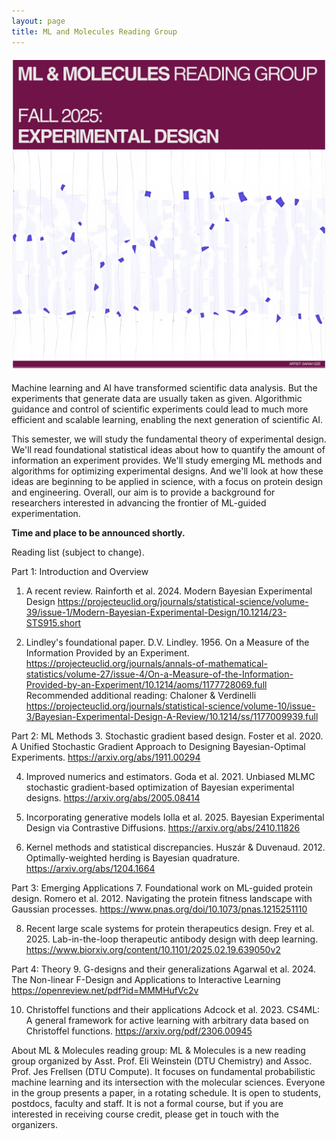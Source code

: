 ```yaml
---
layout: page
title: ML and Molecules Reading Group
---
```


<div style="text-align: center; margin: 20px 0;">
  <img src="/images/MLMol_Fall_2025.png" alt="ML & Molecules Reading Group" style="max-width: 100%; height: auto; width: 500px;">
</div>

Machine learning and AI have transformed scientific data analysis. But the experiments that generate data are usually taken as given. Algorithmic guidance and control of scientific experiments could lead to much more efficient and scalable learning, enabling the next generation of scientific AI.

This semester, we will study the fundamental theory of experimental design. We'll read foundational statistical ideas about how to quantify the amount of information an experiment provides. We'll study emerging ML methods and algorithms for optimizing experimental designs. And we'll look at how these ideas are beginning to be applied in science, with a focus on protein design and engineering. Overall, our aim is to provide a background for researchers interested in advancing the frontier of ML-guided experimentation. 

**Time and place to be announced shortly.**

Reading list (subject to change).

Part 1: Introduction and Overview
1. A recent review. Rainforth et al. 2024. Modern Bayesian Experimental Design
https://projecteuclid.org/journals/statistical-science/volume-39/issue-1/Modern-Bayesian-Experimental-Design/10.1214/23-STS915.short

2. Lindley's foundational paper. 
D.V. Lindley. 1956. On a Measure of the Information Provided by an Experiment. https://projecteuclid.org/journals/annals-of-mathematical-statistics/volume-27/issue-4/On-a-Measure-of-the-Information-Provided-by-an-Experiment/10.1214/aoms/1177728069.full
Recommended additional reading: Chaloner & Verdinelli https://projecteuclid.org/journals/statistical-science/volume-10/issue-3/Bayesian-Experimental-Design-A-Review/10.1214/ss/1177009939.full

Part 2: ML Methods
3. Stochastic gradient based design.
Foster et al. 2020. A Unified Stochastic Gradient Approach to Designing Bayesian-Optimal Experiments. https://arxiv.org/abs/1911.00294

4. Improved numerics and estimators.
Goda et al. 2021. Unbiased MLMC stochastic gradient-based optimization of Bayesian experimental designs. https://arxiv.org/abs/2005.08414

5. Incorporating generative models
Iolla et al. 2025. Bayesian Experimental Design via Contrastive Diffusions. https://arxiv.org/abs/2410.11826

6. Kernel methods and statistical discrepancies.
Huszár & Duvenaud. 2012. Optimally-weighted herding is Bayesian quadrature. https://arxiv.org/abs/1204.1664

Part 3: Emerging Applications
7. Foundational work on ML-guided protein design.
Romero et al. 2012. Navigating the protein fitness landscape with Gaussian processes.
https://www.pnas.org/doi/10.1073/pnas.1215251110

8. Recent large scale systems for protein therapeutics design.
Frey et al. 2025. Lab-in-the-loop therapeutic antibody design with deep learning.
https://www.biorxiv.org/content/10.1101/2025.02.19.639050v2

Part 4: Theory
9. G-designs and their generalizations
Agarwal et al. 2024. The Non-linear F-Design and Applications to Interactive Learning
https://openreview.net/pdf?id=MMMHufVc2v

10. Christoffel functions and their applications
Adcock et al. 2023. CS4ML: A general framework for active learning with arbitrary data based on Christoffel functions. https://arxiv.org/pdf/2306.00945


About ML & Molecules reading group: ML & Molecules is a new reading group organized by Asst. Prof. Eli Weinstein (DTU Chemistry) and Assoc. Prof. Jes Frellsen (DTU Compute). It focuses on fundamental probabilistic machine learning and its intersection with the molecular sciences. Everyone in the group presents a paper, in a rotating schedule. It is open to students, postdocs, faculty and staff. It is not a formal course, but if you are interested in receiving course credit, please get in touch with the organizers.
